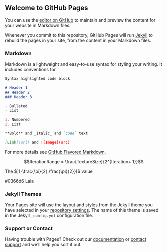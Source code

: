 ## Welcome to GitHub Pages

You can use the [editor on GitHub](https://github.com/Lilyel/Website/edit/main/README.md) to maintain and preview the content for your website in Markdown files.

Whenever you commit to this repository, GitHub Pages will run [Jekyll](https://jekyllrb.com/) to rebuild the pages in your site, from the content in your Markdown files.

### Markdown

Markdown is a lightweight and easy-to-use syntax for styling your writing. It includes conventions for

```markdown
Syntax highlighted code block

# Header 1
## Header 2
### Header 3

- Bulleted
- List

1. Numbered
2. List

**Bold** and _Italic_ and `Code` text

[Link](url) and ![Image](src)
```

For more details see [GitHub Flavored Markdown](https://guides.github.com/features/mastering-markdown/).

$$IterationRange = \frac{TextureSize}{2^{Iteration+ 1}}$$

The $]{-\frac{\pi}{2},\frac{\pi}{2}}[$ value

#0366d6 Lala

### Jekyll Themes

Your Pages site will use the layout and styles from the Jekyll theme you have selected in your [repository settings](https://github.com/Lilyel/Website/settings). The name of this theme is saved in the Jekyll `_config.yml` configuration file.

### Support or Contact

Having trouble with Pages? Check out our [documentation](https://docs.github.com/categories/github-pages-basics/) or [contact support](https://support.github.com/contact) and we’ll help you sort it out.
